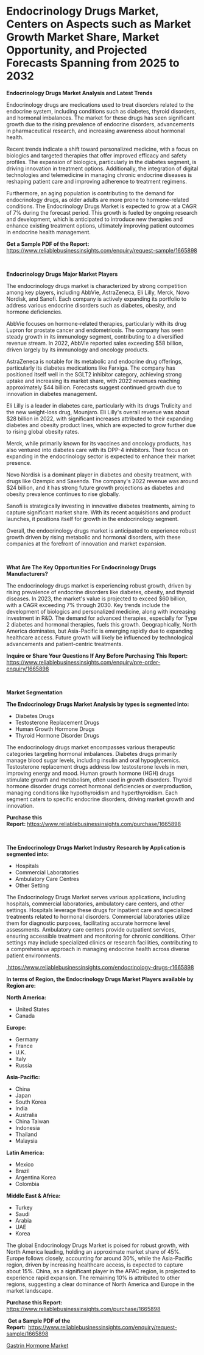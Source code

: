 <p><h1>Endocrinology Drugs Market, Centers on Aspects such as Market Growth Market Share, Market Opportunity, and Projected Forecasts Spanning from 2025 to 2032</h1></p><p><strong>Endocrinology Drugs Market Analysis and Latest Trends</strong></p>
<p><p>Endocrinology drugs are medications used to treat disorders related to the endocrine system, including conditions such as diabetes, thyroid disorders, and hormonal imbalances. The market for these drugs has seen significant growth due to the rising prevalence of endocrine disorders, advancements in pharmaceutical research, and increasing awareness about hormonal health. </p><p>Recent trends indicate a shift toward personalized medicine, with a focus on biologics and targeted therapies that offer improved efficacy and safety profiles. The expansion of biologics, particularly in the diabetes segment, is driving innovation in treatment options. Additionally, the integration of digital technologies and telemedicine in managing chronic endocrine diseases is reshaping patient care and improving adherence to treatment regimens.</p><p>Furthermore, an aging population is contributing to the demand for endocrinology drugs, as older adults are more prone to hormone-related conditions. The Endocrinology Drugs Market is expected to grow at a CAGR of 7% during the forecast period. This growth is fueled by ongoing research and development, which is anticipated to introduce new therapies and enhance existing treatment options, ultimately improving patient outcomes in endocrine health management.</p></p>
<p><strong>Get a Sample PDF of the Report:&nbsp;</strong> <a href="https://www.reliablebusinessinsights.com/enquiry/request-sample/1665898?utm_campaign=3004&utm_medium=2&utm_source=Github&utm_content=ia&utm_term=08032025&utm_id=endocrinology-drugs">https://www.reliablebusinessinsights.com/enquiry/request-sample/1665898</a></p>
<p>&nbsp;</p>
<p><strong>Endocrinology Drugs Major Market Players</strong></p>
<p><p>The endocrinology drugs market is characterized by strong competition among key players, including AbbVie, AstraZeneca, Eli Lilly, Merck, Novo Nordisk, and Sanofi. Each company is actively expanding its portfolio to address various endocrine disorders such as diabetes, obesity, and hormone deficiencies.</p><p>AbbVie focuses on hormone-related therapies, particularly with its drug Lupron for prostate cancer and endometriosis. The company has seen steady growth in its immunology segment, contributing to a diversified revenue stream. In 2022, AbbVie reported sales exceeding $58 billion, driven largely by its immunology and oncology products.</p><p>AstraZeneca is notable for its metabolic and endocrine drug offerings, particularly its diabetes medications like Farxiga. The company has positioned itself well in the SGLT2 inhibitor category, achieving strong uptake and increasing its market share, with 2022 revenues reaching approximately $44 billion. Forecasts suggest continued growth due to innovation in diabetes management.</p><p>Eli Lilly is a leader in diabetes care, particularly with its drugs Trulicity and the new weight-loss drug, Mounjaro. Eli Lilly's overall revenue was about $28 billion in 2022, with significant increases attributed to their expanding diabetes and obesity product lines, which are expected to grow further due to rising global obesity rates.</p><p>Merck, while primarily known for its vaccines and oncology products, has also ventured into diabetes care with its DPP-4 inhibitors. Their focus on expanding in the endocrinology sector is expected to enhance their market presence.</p><p>Novo Nordisk is a dominant player in diabetes and obesity treatment, with drugs like Ozempic and Saxenda. The company's 2022 revenue was around $24 billion, and it has strong future growth projections as diabetes and obesity prevalence continues to rise globally. </p><p>Sanofi is strategically investing in innovative diabetes treatments, aiming to capture significant market share. With its recent acquisitions and product launches, it positions itself for growth in the endocrinology segment. </p><p>Overall, the endocrinology drugs market is anticipated to experience robust growth driven by rising metabolic and hormonal disorders, with these companies at the forefront of innovation and market expansion.</p></p>
<p>&nbsp;</p>
<p><strong>What Are The Key Opportunities For Endocrinology Drugs Manufacturers?</strong></p>
<p><p>The endocrinology drugs market is experiencing robust growth, driven by rising prevalence of endocrine disorders like diabetes, obesity, and thyroid diseases. In 2023, the market's value is projected to exceed $60 billion, with a CAGR exceeding 7% through 2030. Key trends include the development of biologics and personalized medicine, along with increasing investment in R&D. The demand for advanced therapies, especially for Type 2 diabetes and hormonal therapies, fuels this growth. Geographically, North America dominates, but Asia-Pacific is emerging rapidly due to expanding healthcare access. Future growth will likely be influenced by technological advancements and patient-centric treatments.</p></p>
<p><strong>Inquire or Share Your Questions If Any Before Purchasing This Report:</strong> <a href="https://www.reliablebusinessinsights.com/enquiry/pre-order-enquiry/1665898?utm_campaign=3004&utm_medium=2&utm_source=Github&utm_content=ia&utm_term=08032025&utm_id=endocrinology-drugs">https://www.reliablebusinessinsights.com/enquiry/pre-order-enquiry/1665898</a></p>
<p>&nbsp;</p>
<p><strong>Market Segmentation</strong></p>
<p><strong>The Endocrinology Drugs Market Analysis by types is segmented into:</strong></p>
<p><ul><li>Diabetes Drugs</li><li>Testosterone Replacement Drugs</li><li>Human Growth Hormone Drugs</li><li>Thyroid Hormone Disorder Drugs</li></ul></p>
<p><p>The endocrinology drugs market encompasses various therapeutic categories targeting hormonal imbalances. Diabetes drugs primarily manage blood sugar levels, including insulin and oral hypoglycemics. Testosterone replacement drugs address low testosterone levels in men, improving energy and mood. Human growth hormone (HGH) drugs stimulate growth and metabolism, often used in growth disorders. Thyroid hormone disorder drugs correct hormonal deficiencies or overproduction, managing conditions like hypothyroidism and hyperthyroidism. Each segment caters to specific endocrine disorders, driving market growth and innovation.</p></p>
<p><strong>Purchase this Report:&nbsp;</strong><a href="https://www.reliablebusinessinsights.com/purchase/1665898?utm_campaign=3004&utm_medium=2&utm_source=Github&utm_content=ia&utm_term=08032025&utm_id=endocrinology-drugs">https://www.reliablebusinessinsights.com/purchase/1665898</a></p>
<p>&nbsp;</p>
<p><strong>The Endocrinology Drugs Market Industry Research by Application is segmented into:</strong></p>
<p><ul><li>Hospitals</li><li>Commercial Laboratories</li><li>Ambulatory Care Centres</li><li>Other Setting</li></ul></p>
<p><p>The Endocrinology Drugs Market serves various applications, including hospitals, commercial laboratories, ambulatory care centers, and other settings. Hospitals leverage these drugs for inpatient care and specialized treatments related to hormonal disorders. Commercial laboratories utilize them for diagnostic purposes, facilitating accurate hormone level assessments. Ambulatory care centers provide outpatient services, ensuring accessible treatment and monitoring for chronic conditions. Other settings may include specialized clinics or research facilities, contributing to a comprehensive approach in managing endocrine health across diverse patient environments.</p></p>
<p><a href="https://www.reliablebusinessinsights.com/endocrinology-drugs-r1665898?utm_campaign=3004&utm_medium=2&utm_source=Github&utm_content=ia&utm_term=08032025&utm_id=endocrinology-drugs">&nbsp;https://www.reliablebusinessinsights.com/endocrinology-drugs-r1665898</a></p>
<p><strong>In terms of Region, the Endocrinology Drugs Market Players available by Region are:</strong></p>
<p>
    <p> <strong> North America: </strong>
        <ul>
            <li>United States</li>
            <li>Canada</li>
        </ul>
        </p> 
    <p> <strong> Europe: </strong>
        <ul>
            <li>Germany</li>
            <li>France</li>
            <li>U.K.</li>
            <li>Italy</li>
            <li>Russia</li>
        </ul>
        </p> 
    <p> <strong> Asia-Pacific: </strong>
        <ul>
            <li>China</li>
            <li>Japan</li>
            <li>South Korea</li>
            <li>India</li>
            <li>Australia</li>
            <li>China Taiwan</li>
            <li>Indonesia</li>
            <li>Thailand</li>
            <li>Malaysia</li>
        </ul>
        </p> 
    <p> <strong> Latin America: </strong>
        <ul>
            <li>Mexico</li>
            <li>Brazil</li>
            <li>Argentina Korea</li>
            <li>Colombia</li>
        </ul>
        </p> 
    <p> <strong> Middle East & Africa: </strong>
        <ul>
            <li>Turkey</li>
            <li>Saudi</li>
            <li>Arabia</li>
            <li>UAE</li>
            <li>Korea</li>
        </ul>
    </p>
    </p>
<p><p>The global Endocrinology Drugs Market is poised for robust growth, with North America leading, holding an approximate market share of 45%. Europe follows closely, accounting for around 30%, while the Asia-Pacific region, driven by increasing healthcare access, is expected to capture about 15%. China, as a significant player in the APAC region, is projected to experience rapid expansion. The remaining 10% is attributed to other regions, suggesting a clear dominance of North America and Europe in the market landscape.</p></p>
<p><strong>Purchase this Report: </strong><a href="https://www.reliablebusinessinsights.com/purchase/1665898?utm_campaign=3004&utm_medium=2&utm_source=Github&utm_content=ia&utm_term=08032025&utm_id=endocrinology-drugs">https://www.reliablebusinessinsights.com/purchase/1665898</a></p>
<p>&nbsp;<strong>Get a Sample PDF of the Report:&nbsp;&nbsp;</strong><a href="https://www.reliablebusinessinsights.com/enquiry/request-sample/1665898?utm_campaign=3004&utm_medium=2&utm_source=Github&utm_content=ia&utm_term=08032025&utm_id=endocrinology-drugs">https://www.reliablebusinessinsights.com/enquiry/request-sample/1665898</a></p>
<p><strong></strong></p>
<p><p><a href="https://github.com/nibbsmantji/Market-Research-Report-List-1/blob/main/gastrin-hormone-market.md?utm_campaign=3004&utm_medium=2&utm_source=Github&utm_content=ia&utm_term=08032025&utm_id=endocrinology-drugs">Gastrin Hormone Market</a></p></p>